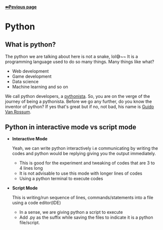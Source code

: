 <b><h4 align="left"><a href="https://github.com/chryz-hub/py-tutorials/blob/master/python/introduction/intro-to-python.md">⬅Pevious page</a></b>

# Python

## What is python?
The python we are talking about here is not a snake, lol😅~~ It is a programming language used to do so many things. Many things like what?
- Web development
- Game development
- Data science
- Machine learning and so on

We call python developers, a [pythonista](https://en.wiktionary.org/wiki/Pythonista#:~:text=Noun,uses%20the%20Python%20programming%20language). 
So, you are on the verge of the journey of being a pythonista. Before we go any further, do you know the inventor of python? 
If yes that's great but if no, not bad, his name is [Guido Van Rossum](https://en.wikipedia.org/wiki/Guido_van_Rossum).


## Python in interactive mode vs script mode

- <strong>Interactive Mode</strong>

   Yeah, we can write python interactively i.e communicating by writing the codes and python would be replying giving you the output immediately.
   - This is good for the experiment and tweaking of codes that are 3 to 4 lines long
   - It is not advisable to use this mode with longer lines of codes
   - Using a python terminal to execute codes

- <strong>Script Mode</strong>

   This is writing/run sequence of lines, commands/statements into a file using a code editor(IDE)
   - In a sense, we are giving python a script to execute
   - Add .py as the suffix while saving the files to indicate it is a python file/script.

